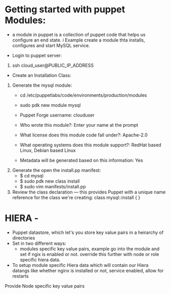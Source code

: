 
# Getting started with puppet Modules:
  - a module in puppet is a collection of puppet code that helps us configure an end state. i Example create a module thta installs, configures and start MySQL service.

- Login to puppet server:
1. ssh cloud_user@PUBLIC_IP_ADDRESS
- Create an Installation Class:
1. Generate the mysql module:
    - cd /etc/puppetlabs/code/environments/production/modules
    - sudo pdk new module mysql

    - Puppet Forge username: clouduser
    - Who wrote this module?: Enter your name at the prompt
    - What license does this module code fall under?: Apache-2.0
    - What operating systems does this module support?: RedHat based Linux, Debian based Linux
    - Metadata will be generated based on this information: Yes
2. Generate the open the install.pp manifest:
    - $ cd mysql
    - $ sudo pdk new class install
    - $ sudo vim manifests/install.pp
3. Review the class declaration — this provides Puppet with a unique name reference for the class we're creating:
    class mysql::install {
    }











































 # HIERA -
- Puppet datastore, which let's you store key value pairs in a heirarchy of directories
- Set in two different ways:
    - modules specific key value pairs, example go into the module and set if ngix is enabled or not. override this further with node or role specific hiera data. 
- To setup module specific Hiera data which will contain our Hiera datangs like whether nginx is installed or not,  service enabled, allow for restarts

Provide Node specific key value pairs
